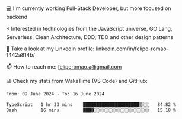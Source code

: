 💻 I'm currently working Full-Stack Developer, but more focused on backend

⚡ Interested in technologies from the JavaScript universe, GO Lang, Serverless, Clean Architecture, DDD, TDD and other design patterns

👥 Take a look at my LinkedIn profile: linkedin.com/in/felipe-romao-1442a814b/

📫 How to reach me: feliperomao.a@gmail.com

📊 Check my stats from WakaTime (VS Code) and GitHub:

<!--START_SECTION:waka-->

```txt
From: 09 June 2024 - To: 16 June 2024

TypeScript   1 hr 33 mins    █████████████████████▒░░░   84.82 %
Bash         16 mins         ███▓░░░░░░░░░░░░░░░░░░░░░   15.18 %
```

<!--END_SECTION:waka-->
